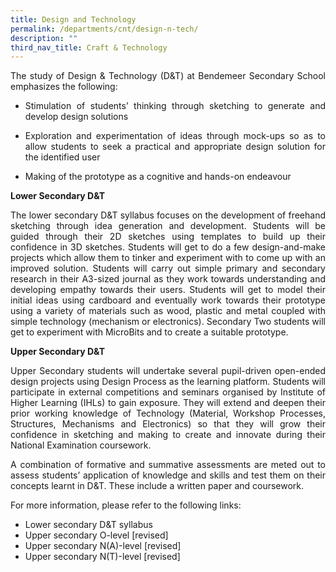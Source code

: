 ```yaml
---
title: Design and Technology
permalink: /departments/cnt/design-n-tech/
description: ""
third_nav_title: Craft & Technology
---
```


<p style="text-align:justify">The study of Design & Technology (D&T) at Bendemeer Secondary School emphasizes the following:</p>

* <p style="text-align:justify">Stimulation of students’ thinking through sketching to generate and develop design solutions</p>
* <p style="text-align:justify">Exploration and experimentation of ideas through mock-ups so as to allow students to seek a practical and appropriate design solution for the identified user </p>
* Making of the prototype as a cognitive and hands-on endeavour
 
**Lower Secondary D&T**

<p style="text-align:justify">The lower secondary D&T syllabus focuses on the development of freehand sketching through idea generation and development. Students will be guided through their 2D sketches using templates to build up their confidence in 3D sketches. Students will get to do a few design-and-make projects which allow them to tinker and experiment with to come up with an improved solution. Students will carry out simple primary and secondary research in their A3-sized journal as they work towards understanding and developing empathy towards their users. Students will get to model their initial ideas using cardboard and eventually work towards their prototype using a variety of materials such as wood, plastic and metal coupled with simple technology (mechanism or electronics). Secondary Two students will get to experiment with MicroBits and to create a suitable prototype.</p>

**Upper Secondary D&T**

<p style="text-align:justify">Upper Secondary students will undertake several pupil-driven open-ended design projects using Design Process as the learning platform. Students will participate in external competitions and seminars organised by Institute of Higher Learning (IHLs) to gain exposure. They will extend and deepen their prior working knowledge of Technology (Material, Workshop Processes, Structures, Mechanisms and Electronics) so that they will grow their confidence in sketching and making to create and innovate during their National Examination coursework. </p>

<p style="text-align:justify">A combination of formative and summative assessments are meted out to assess students’ application of knowledge and skills and test them on their concepts learnt in D&T. These include a written paper and coursework.</p>
 
For more information, please refer to the following links: 
* Lower secondary D&T syllabus
* Upper secondary O-level [revised]
* Upper secondary N(A)-level [revised]
* Upper secondary N(T)-level [revised]